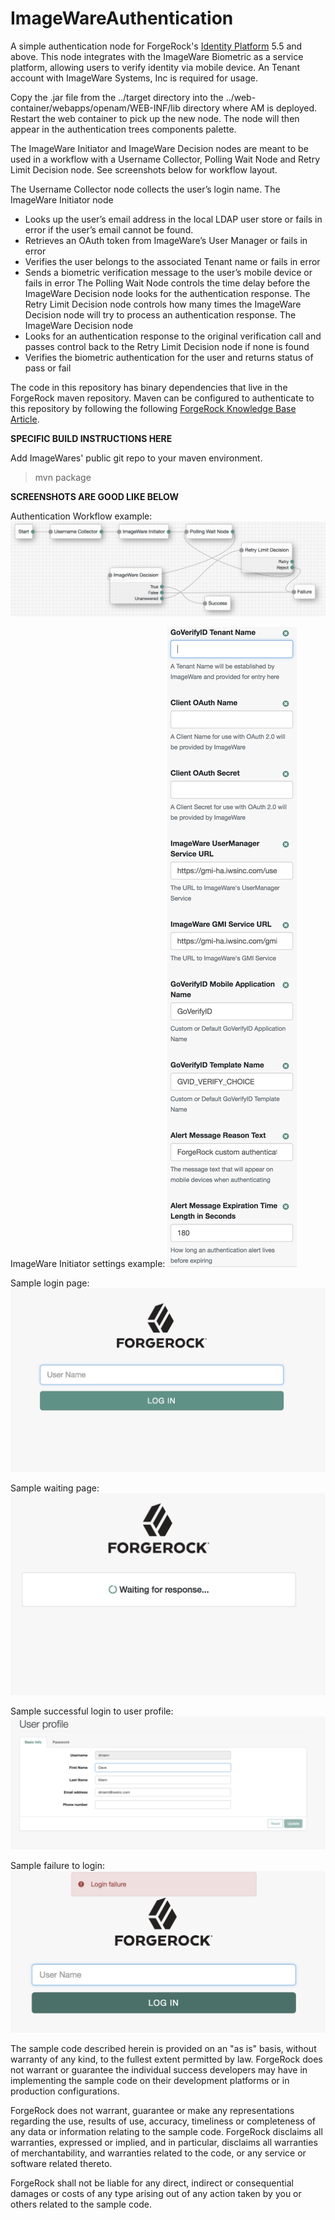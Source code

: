 <!--
 * The contents of this file are subject to the terms of the Common Development and
 * Distribution License (the License). You may not use this file except in compliance with the
 * License.
 *
 * You can obtain a copy of the License at legal/CDDLv1.0.txt. See the License for the
 * specific language governing permission and limitations under the License.
 *
 * When distributing Covered Software, include this CDDL Header Notice in each file and include
 * the License file at legal/CDDLv1.0.txt. If applicable, add the following below the CDDL
 * Header, with the fields enclosed by brackets [] replaced by your own identifying
 * information: "Portions copyright [year] [name of copyright owner]".
 *
 * Copyright ${data.get('yyyy')} ForgeRock AS.
-->
# ImageWareAuthentication

A simple authentication node for ForgeRock's [Identity Platform][forgerock_platform] 5.5 and above. This node integrates with the ImageWare Biometric as a service platform, allowing users to verify identity via mobile device. An Tenant account with ImageWare Systems, Inc is required for usage.


Copy the .jar file from the ../target directory into the ../web-container/webapps/openam/WEB-INF/lib directory where AM is deployed.  Restart the web container to pick up the new node.  The node will then appear in the authentication trees components palette.

The ImageWare Initiator and ImageWare Decision nodes are meant to be used in a workflow with a Username Collector, Polling Wait Node and Retry Limit Decision node. See screenshots below for workflow layout.

The Username Collector node collects the user’s login name.
The ImageWare Initiator node 
   * Looks up the user’s email address in the local LDAP user store or fails in error if the user’s email cannot be found.
   * Retrieves an OAuth token from ImageWare’s User Manager or fails in error
   * Verifies the user belongs to the associated Tenant name or fails in error
   * Sends a biometric verification message to the user’s mobile device or fails in error
The Polling Wait Node controls the time delay before the ImageWare Decision node looks for the authentication response.
The Retry Limit Decision node controls how many times the ImageWare Decision node will try to process an authentication response.
The ImageWare Decision node
   * Looks for an authentication response to the original verification call and passes control back to the Retry Limit Decision node if none is found
   * Verifies the biometric authentication for the user and returns status of pass or fail



The code in this repository has binary dependencies that live in the ForgeRock maven repository. Maven can be configured to authenticate to this repository by following the following [ForgeRock Knowledge Base Article](https://backstage.forgerock.com/knowledge/kb/article/a74096897).

**SPECIFIC BUILD INSTRUCTIONS HERE**

Add ImageWares' public git repo to your maven environment.
> mvn package

**SCREENSHOTS ARE GOOD LIKE BELOW**

Authentication Workflow example:
![ScreenShot](./images/workflow.png)

ImageWare Initiator settings example:
![ScreenShot](./images/validateuser_settings.png)

Sample login page:
![ScreenShot](./images/login.png)

Sample waiting page:
![ScreenShot](./images/wait.png)

Sample successful login to user profile:
![ScreenShot](./images/userprofile.png)

Sample failure to login:
![ScreenShot](./images/loginfailure.png)

        
The sample code described herein is provided on an "as is" basis, without warranty of any kind, to the fullest extent permitted by law. ForgeRock does not warrant or guarantee the individual success developers may have in implementing the sample code on their development platforms or in production configurations.

ForgeRock does not warrant, guarantee or make any representations regarding the use, results of use, accuracy, timeliness or completeness of any data or information relating to the sample code. ForgeRock disclaims all warranties, expressed or implied, and in particular, disclaims all warranties of merchantability, and warranties related to the code, or any service or software related thereto.

ForgeRock shall not be liable for any direct, indirect or consequential damages or costs of any type arising out of any action taken by you or others related to the sample code.

[forgerock_platform]: https://www.forgerock.com/platform/  
